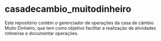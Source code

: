 # casadecambio_muitodinheiro
Este repositório contém o gerenciador de operações da casa de câmbio Muito Dinheiro, que tem como objetivo facilitar a realização de atividades rotineiras e documentar operações.
